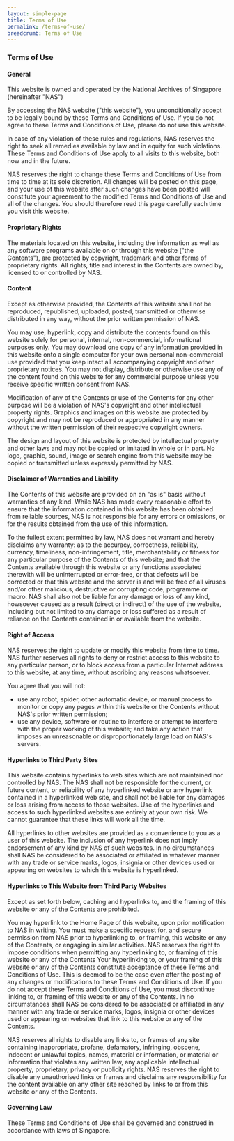 ```yaml
---
layout: simple-page
title: Terms of Use
permalink: /terms-of-use/
breadcrumb: Terms of Use
---
```

### **Terms of Use**

#### **General**

This website is owned and operated by the National Archives of Singapore (hereinafter "NAS")

By accessing the NAS website ("this website"), you unconditionally accept to be legally bound by these Terms and Conditions of Use. If you do not agree to these Terms and Conditions of Use, please do not use this website.

In case of any violation of these rules and regulations, NAS reserves the right to seek all remedies available by law and in equity for such violations. These Terms and Conditions of Use apply to all visits to this website, both now and in the future.

NAS reserves the right to change these Terms and Conditions of Use from time to time at its sole discretion. All changes will be posted on this page, and your use of this website after such changes have been posted will constitute your agreement to the modified Terms and Conditions of Use and all of the changes. You should therefore read this page carefully each time you visit this website.

#### **Proprietary Rights**

The materials located on this website, including the information as well as any software programs available on or through this website ("the Contents"), are protected by copyright, trademark and other forms of proprietary rights. All rights, title and interest in the Contents are owned by, licensed to or controlled by NAS.

#### **Content**

Except as otherwise provided, the Contents of this website shall not be reproduced, republished, uploaded, posted, transmitted or otherwise distributed in any way, without the prior written permission of NAS.

You may use, hyperlink, copy and distribute the contents found on this website solely for personal, internal, non-commercial, informational purposes only. You may download one copy of any information provided in this website onto a single computer for your own personal non-commercial use provided that you keep intact all accompanying copyright and other proprietary notices. You may not display, distribute or otherwise use any of the content found on this website for any commercial purpose unless you receive specific written consent from NAS.

Modification of any of the Contents or use of the Contents for any other purpose will be a violation of NAS's copyright and other intellectual property rights. Graphics and images on this website are protected by copyright and may not be reproduced or appropriated in any manner without the written permission of their respective copyright owners.

The design and layout of this website is protected by intellectual property and other laws and may not be copied or imitated in whole or in part. No logo, graphic, sound, image or search engine from this website may be copied or transmitted unless expressly permitted by NAS.

#### **Disclaimer of Warranties and Liability**

The Contents of this website are provided on an "as is" basis without warranties of any kind. While NAS has made every reasonable effort to ensure that the information contained in this website has been obtained from reliable sources, NAS is not responsible for any errors or omissions, or for the results obtained from the use of this information.

To the fullest extent permitted by law, NAS does not warrant and hereby disclaims any warranty: as to the accuracy, correctness, reliability, currency, timeliness, non-infringement, title, merchantability or fitness for any particular purpose of the Contents of this website; and that the Contents available through this website or any functions associated therewith will be uninterrupted or error-free, or that defects will be corrected or that this website and the server is and will be free of all viruses and/or other malicious, destructive or corrupting code, programme or macro. NAS shall also not be liable for any damage or loss of any kind, howsoever caused as a result (direct or indirect) of the use of the website, including but not limited to any damage or loss suffered as a result of reliance on the Contents contained in or available from the website.

#### **Right of Access**

NAS reserves the right to update or modify this website from time to time. NAS further reserves all rights to deny or restrict access to this website to any particular person, or to block access from a particular Internet address to this website, at any time, without ascribing any reasons whatsoever.

You agree that you will not:

* use any robot, spider, other automatic device, or manual process to monitor or copy any pages within this website or the Contents without NAS's prior written permission;
* use any device, software or routine to interfere or attempt to interfere with the proper working of this website; and take any action that imposes an unreasonable or disproportionately large load on NAS's servers.

#### **Hyperlinks to Third Party Sites**

This website contains hyperlinks to web sites which are not maintained nor controlled by NAS. The NAS shall not be responsible for the current, or future content, or reliability of any hyperlinked website or any hyperlink contained in a hyperlinked web site, and shall not be liable for any damages or loss arising from access to those websites. Use of the hyperlinks and access to such hyperlinked websites are entirely at your own risk. We cannot guarantee that these links will work all the time.

All hyperlinks to other websites are provided as a convenience to you as a user of this website. The inclusion of any hyperlink does not imply endorsement of any kind by NAS of such websites. In no circumstances shall NAS be considered to be associated or affiliated in whatever manner with any trade or service marks, logos, insignia or other devices used or appearing on websites to which this website is hyperlinked.

#### **Hyperlinks to This Website from Third Party Websites**

Except as set forth below, caching and hyperlinks to, and the framing of this website or any of the Contents are prohibited.

You may hyperlink to the Home Page of this website, upon prior notification to NAS in writing. You must make a specific request for, and secure permission from NAS prior to hyperlinking to, or framing, this website or any of the Contents, or engaging in similar activities. NAS reserves the right to impose conditions when permitting any hyperlinking to, or framing of this website or any of the Contents
Your hyperlinking to, or your framing of this website or any of the Contents constitute acceptance of these Terms and Conditions of Use. This is deemed to be the case even after the posting of any changes or modifications to these Terms and Conditions of Use. If you do not accept these Terms and Conditions of Use, you must discontinue linking to, or framing of this website or any of the Contents.
In no circumstances shall NAS be considered to be associated or affiliated in any manner with any trade or service marks, logos, insignia or other devices used or appearing on websites that link to this website or any of the Contents.

NAS reserves all rights to disable any links to, or frames of any site containing inappropriate, profane, defamatory, infringing, obscene, indecent or unlawful topics, names, material or information, or material or information that violates any written law, any applicable intellectual property, proprietary, privacy or publicity rights.
NAS reserves the right to disable any unauthorised links or frames and disclaims any responsibility for the content available on any other site reached by links to or from this website or any of the Contents.

#### **Governing Law**

These Terms and Conditions of Use shall be governed and construed in accordance with laws of Singapore.